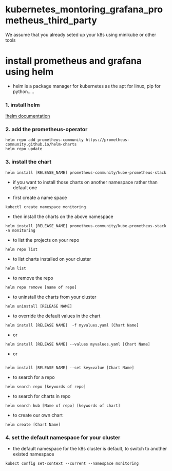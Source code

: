 # kubernetes_montoring_grafana_prometheus_third_party

We assume that you already seted up your k8s using minikube or other tools

# install prometheus and grafana using helm

- helm is a package manager for kubernetes as the apt for linux, pip for python.....

### 1. install helm

[!helm documentation](https://helm.sh/docs/intro/install/)

### 2. add the prometheus-operator

```
helm repo add prometheus-community https://prometheus-community.github.io/helm-charts
helm repo update
```

### 3. install the chart

```
helm install [RELEASE_NAME] prometheus-community/kube-prometheus-stack
```

- if you want to install those charts on another namespace rather than default one

- first create a name space

```
kubectl create namespace monitoring
```

- then install the charts on the above namespace

```
helm install [RELEASE_NAME] prometheus-community/kube-prometheus-stack -n monitoring
```

- to list the projects on your repo

```
helm repo list
```

- to list charts installed on your cluster

```
helm list
```

- to remove the repo

```
helm repo remove [name of repo]
```

- to uninstall the charts from your cluster

```
helm uninstall [RELEASE NAME]
```

- to override the default values in the chart

```
helm install [RELEASE NAME]  -f myvalues.yaml [Chart Name]

```

- or

```
helm install [RELEASE NAME] --values myvalues.yaml [Chart Name]
```

- or

```

helm install [RELEASE NAME] --set key=value [Chart Name]

```

- to search for a repo

```
helm search repo [keywords of repo]
```

- to search for charts in repo

```
helm search hub [Name of repo] [keywords of chart]
```

- to create our own chart

```
helm create [Chart Name]
```

### 4. set the default namespace for your cluster

- the default namespace for the k8s cluster is default, to switch to another existed namespace

```
kubect config set-context --current --namespace monitoring
```
